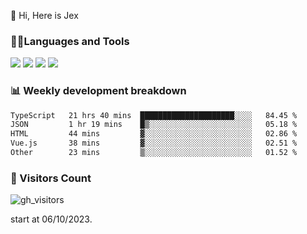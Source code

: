  👋 Hi, Here is Jex

 

### 🧑‍💻Languages and Tools

<code><a href="https://react.dev"><img src="https://api.iconify.design/logos:react.svg" /></a></code>
<code><a href="https://github.com/vuejs/core"><img src="https://api.iconify.design/logos:vue.svg" /></a></code> 
<code><a href="https://github.com/microsoft/TypeScript"><img src="https://api.iconify.design/logos:typescript-icon.svg" /></a></code>
<code><a href="https://threejs.org/"><img src="https://api.iconify.design/logos:threejs.svg" /></a></code>

### 📊 Weekly development breakdown

<!--START_SECTION:waka-->

```txt
TypeScript   21 hrs 40 mins  █████████████████████░░░░   84.45 %
JSON         1 hr 19 mins    █▒░░░░░░░░░░░░░░░░░░░░░░░   05.18 %
HTML         44 mins         ▓░░░░░░░░░░░░░░░░░░░░░░░░   02.86 %
Vue.js       38 mins         ▓░░░░░░░░░░░░░░░░░░░░░░░░   02.51 %
Other        23 mins         ▒░░░░░░░░░░░░░░░░░░░░░░░░   01.52 %
```

<!--END_SECTION:waka-->


### 👀 Visitors Count

![gh_visitors](https://profile-counter.glitch.me/jexlau/count.svg)

start at 06/10/2023.
